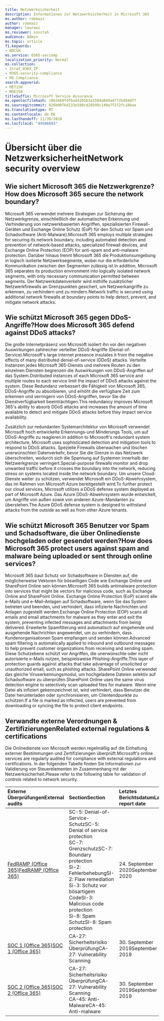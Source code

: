 ```yaml
---
title: Netzwerksicherheit
description: Informationen zur Netzwerksicherheit in Microsoft 365
ms.author: robmazz
author: robmazz
manager: laurawi
ms.reviewer: sosstah
audience: Admin
ms.topic: article
f1.keywords:
- NOCSH
ms.service: O365-seccomp
localization_priority: Normal
ms.collection:
- Strat_O365_IP
- M365-security-compliance
- MS-Compliance
search.appverid:
- MET150
- MOE150
titleSuffix: Microsoft Service Assurance
ms.openlocfilehash: c063460fdfba44265b3a1504a049a4772b484dff
ms.sourcegitcommit: 626b0076d133e588cd28598c149a7f272fc18bae
ms.translationtype: MT
ms.contentlocale: de-DE
ms.lasthandoff: 11/30/2020
ms.locfileid: "49506693"
---
```

# <a name="network-security-overview"></a><span data-ttu-id="b426d-103">Übersicht über die Netzwerksicherheit</span><span class="sxs-lookup"><span data-stu-id="b426d-103">Network security overview</span></span>

## <a name="how-does-microsoft-365-secure-the-network-boundary"></a><span data-ttu-id="b426d-104">Wie sichert Microsoft 365 die Netzwerkgrenze?</span><span class="sxs-lookup"><span data-stu-id="b426d-104">How does Microsoft 365 secure the network boundary?</span></span>

<span data-ttu-id="b426d-105">Microsoft 365 verwendet mehrere Strategien zur Sicherung der Netzwerkgrenze, einschließlich der automatischen Erkennung und Verhinderung von netzwerkbasierten Angriffen, spezialisierten Firewall-Geräten und Exchange Online Schutz (EoP) für den Schutz vor Spam und Schadsoftware (Anti-Malware).</span><span class="sxs-lookup"><span data-stu-id="b426d-105">Microsoft 365 employs multiple strategies for securing its network boundary, including automated detection and prevention of network-based attacks, specialized firewall devices, and Exchange Online Protection (EOP) for anti-spam and anti-malware protection.</span></span> <span data-ttu-id="b426d-106">Darüber hinaus trennt Microsoft 365 die Produktionsumgebung in logisch isolierte Netzwerksegmente, wobei nur die erforderliche Kommunikation zwischen den Segmenten zulässig ist.</span><span class="sxs-lookup"><span data-stu-id="b426d-106">In addition, Microsoft 365 separates its production environment into logically isolated network segments, with only necessary communication permitted between segments.</span></span> <span data-ttu-id="b426d-107">Der Netzwerkdatenverkehr wird mithilfe zusätzlicher Netzwerkfirewalls an Grenzpunkten gesichert, um Netzwerkangriffe zu erkennen, zu verhindern und zu mindern.</span><span class="sxs-lookup"><span data-stu-id="b426d-107">Network traffic is secured using additional network firewalls at boundary points to help detect, prevent, and mitigate network attacks.</span></span>

## <a name="how-does-microsoft-365-defend-against-ddos-attacks"></a><span data-ttu-id="b426d-108">Wie schützt Microsoft 365 gegen DDoS-Angriffe?</span><span class="sxs-lookup"><span data-stu-id="b426d-108">How does Microsoft 365 defend against DDoS attacks?</span></span>

<span data-ttu-id="b426d-109">Die große Internetpräsenz von Microsoft isoliert ihn vor den negativen Auswirkungen zahlreicher verteilter DDoS-Angriffe (Denial-of-Service).</span><span class="sxs-lookup"><span data-stu-id="b426d-109">Microsoft's large internet presence insulates it from the negative effects of many distributed denial-of-service (DDoS) attacks.</span></span> <span data-ttu-id="b426d-110">Verteilte Instanzen jedes Microsoft 365-Diensts und mehrere Routen zu den einzelnen Diensten begrenzen die Auswirkungen von DDoS-Angriffen auf das System.</span><span class="sxs-lookup"><span data-stu-id="b426d-110">Distributed instances of each Microsoft 365 service and multiple routes to each service limit the impact of DDoS attacks against the system.</span></span> <span data-ttu-id="b426d-111">Diese Redundanz verbessert die Fähigkeit von Microsoft 365, DDoS-Angriffe zu absorbieren, und erhöht die verfügbare Zeit zum erkennen und verringern von DDoS-Angriffen, bevor Sie die Dienstverfügbarkeit beeinträchtigen.</span><span class="sxs-lookup"><span data-stu-id="b426d-111">This redundancy improves Microsoft 365's ability to absorb DDoS attacks and increases the amount of time available to detect and mitigate DDoS attacks before they impact service availability.</span></span>

<span data-ttu-id="b426d-112">Zusätzlich zur redundanten Systemarchitektur von Microsoft verwendet Microsoft hoch entwickelte Erkennungs-und Minderungs Tools, um auf DDoS-Angriffe zu reagieren.</span><span class="sxs-lookup"><span data-stu-id="b426d-112">In addition to Microsoft's redundant system architecture, Microsoft uses sophisticated detection and mitigation tools to respond to DDoS attacks.</span></span> <span data-ttu-id="b426d-113">Spezielle Firewalls überwachen und löschen unerwünschten Datenverkehr, bevor Sie die Grenze in das Netzwerk überschreiten, wodurch sich die Spannung auf Systemen innerhalb der Netzwerkgrenze verringert.</span><span class="sxs-lookup"><span data-stu-id="b426d-113">Special-purpose firewalls monitor and drop unwanted traffic before it crosses the boundary into the network, reducing stress on systems located inside the network boundary.</span></span> <span data-ttu-id="b426d-114">Um unsere Cloud-Dienste weiter zu schützen, verwendet Microsoft ein DDoS-Abwehrsystem, das im Rahmen von Microsoft Azure bereitgestellt wird.</span><span class="sxs-lookup"><span data-stu-id="b426d-114">To further protect our cloud services, Microsoft utilizes a DDoS defense system deployed as part of Microsoft Azure.</span></span> <span data-ttu-id="b426d-115">Das Azure DDoS-Abwehrsystem wurde entwickelt, um Angriffe von außen sowie von anderen Azure-Mandanten zu überstehen.</span><span class="sxs-lookup"><span data-stu-id="b426d-115">The Azure DDoS defense system is designed to withstand attacks from the outside as well as from other Azure tenants.</span></span>

## <a name="how-does-microsoft-365-protect-users-against-spam-and-malware-being-uploaded-or-sent-through-online-services"></a><span data-ttu-id="b426d-116">Wie schützt Microsoft 365 Benutzer vor Spam und Schadsoftware, die über Onlinedienste hochgeladen oder gesendet werden?</span><span class="sxs-lookup"><span data-stu-id="b426d-116">How does Microsoft 365 protect users against spam and malware being uploaded or sent through online services?</span></span>

<span data-ttu-id="b426d-117">Microsoft 365 baut Schutz vor Schadsoftware in Diensten auf, die möglicherweise Vektoren für böswilligen Code wie Exchange Online und SharePoint Online sein können.</span><span class="sxs-lookup"><span data-stu-id="b426d-117">Microsoft 365 builds antimalware protection into services that might be vectors for malicious code, such as Exchange Online and SharePoint Online.</span></span> <span data-ttu-id="b426d-118">Exchange Online Protection (EoP) scannt alle e-Mails und e-Mail-Anlagen auf Schadsoftware, wenn Sie das System betreten und beenden, und verhindert, dass infizierte Nachrichten und Anlagen zugestellt werden.</span><span class="sxs-lookup"><span data-stu-id="b426d-118">Exchange Online Protection (EOP) scans all emails and email attachments for malware as they enter and exit the system, preventing infected messages and attachments from being delivered.</span></span> <span data-ttu-id="b426d-119">Erweiterte Spamfilterung wird automatisch auf eingehende und ausgehende Nachrichten angewendet, um zu verhindern, dass Kundenorganisationen Spam empfangen und senden können.</span><span class="sxs-lookup"><span data-stu-id="b426d-119">Advanced spam filtering is automatically applied to inbound and outbound messages to help prevent customer organizations from receiving and sending spam.</span></span> <span data-ttu-id="b426d-120">Diese Schutzebene schützt vor Angriffen, die unerwünschte oder nicht autorisierte e-Mails nutzen, beispielsweise Phishing-Angriffe.</span><span class="sxs-lookup"><span data-stu-id="b426d-120">This layer of protection guards against attacks that take advantage of unsolicited or unauthorized email, such as phishing attacks.</span></span> <span data-ttu-id="b426d-121">SharePoint Online verwendet das gleiche Viruserkennungsmodul, um hochgeladene Dateien selektiv auf Schadsoftware zu überprüfen.</span><span class="sxs-lookup"><span data-stu-id="b426d-121">SharePoint Online uses the same virus detection engine to selectively scan uploaded files for malware.</span></span> <span data-ttu-id="b426d-122">Wenn eine Datei als infiziert gekennzeichnet ist, wird verhindert, dass Benutzer die Datei herunterladen oder synchronisieren, um Clientendpunkte zu schützen.</span><span class="sxs-lookup"><span data-stu-id="b426d-122">If a file is marked as infected, users are prevented from downloading or syncing the file to protect client endpoints.</span></span>

## <a name="related-external-regulations--certifications"></a><span data-ttu-id="b426d-123">Verwandte externe Verordnungen & Zertifizierungen</span><span class="sxs-lookup"><span data-stu-id="b426d-123">Related external regulations & certifications</span></span>

<span data-ttu-id="b426d-124">Die Onlinedienste von Microsoft werden regelmäßig auf die Einhaltung externer Bestimmungen und Zertifizierungen überprüft.</span><span class="sxs-lookup"><span data-stu-id="b426d-124">Microsoft's online services are regularly audited for compliance with external regulations and certifications.</span></span> <span data-ttu-id="b426d-125">In der folgenden Tabelle finden Sie Informationen zur Validierung von Steuerelementen im Zusammenhang mit der Netzwerksicherheit.</span><span class="sxs-lookup"><span data-stu-id="b426d-125">Please refer to the following table for validation of controls related to network security.</span></span>

| <span data-ttu-id="b426d-126">**Externe Überprüfungen**</span><span class="sxs-lookup"><span data-stu-id="b426d-126">**External audits**</span></span> | <span data-ttu-id="b426d-127">**Section**</span><span class="sxs-lookup"><span data-stu-id="b426d-127">**Section**</span></span> | <span data-ttu-id="b426d-128">**Letztes Berichtsdatum**</span><span class="sxs-lookup"><span data-stu-id="b426d-128">**Latest report date**</span></span> |
|:--------------------|:------------|:-----------------------|
| [<span data-ttu-id="b426d-129">FedRAMP (Office 365)</span><span class="sxs-lookup"><span data-stu-id="b426d-129">FedRAMP (Office 365)</span></span>](https://compliance.microsoft.com/compliancemanager) | <span data-ttu-id="b426d-130">SC-5: Denial-of-Service-Schutz</span><span class="sxs-lookup"><span data-stu-id="b426d-130">SC-5: Denial of service protection</span></span> <br> <span data-ttu-id="b426d-131">SC-7: Grenzschutz</span><span class="sxs-lookup"><span data-stu-id="b426d-131">SC-7: Boundary protection</span></span> <br> <span data-ttu-id="b426d-132">Si-2: Fehlerbehebung</span><span class="sxs-lookup"><span data-stu-id="b426d-132">SI-2: Flaw remediation</span></span> <br> <span data-ttu-id="b426d-133">Si-3: Schutz vor bösartigem Code</span><span class="sxs-lookup"><span data-stu-id="b426d-133">SI-3: Malicious code protection</span></span> <br> <span data-ttu-id="b426d-134">Si-8: Spam Schutz</span><span class="sxs-lookup"><span data-stu-id="b426d-134">SI-8: Spam protection</span></span> | <span data-ttu-id="b426d-135">24. September 2020</span><span class="sxs-lookup"><span data-stu-id="b426d-135">September 24, 2020</span></span> |
| [<span data-ttu-id="b426d-136">SOC 1 (Office 365)</span><span class="sxs-lookup"><span data-stu-id="b426d-136">SOC 1 (Office 365)</span></span>](https://servicetrust.microsoft.com/ViewPage/MSComplianceGuideV3?command=Download&downloadType=Document&downloadId=b07c0f7b-6bd5-4544-8255-7a5f14bf914a&tab=7027ead0-3d6b-11e9-b9e1-290b1eb4cdeb&docTab=7027ead0-3d6b-11e9-b9e1-290b1eb4cdeb_SOC_/_SSAE_16_Reports) | <span data-ttu-id="b426d-137">CA-27: Sicherheitsrisiko Überprüfung</span><span class="sxs-lookup"><span data-stu-id="b426d-137">CA-27: Vulnerability Scanning</span></span> | <span data-ttu-id="b426d-138">30. September 2019</span><span class="sxs-lookup"><span data-stu-id="b426d-138">September 30, 2019</span></span> |
| [<span data-ttu-id="b426d-139">SOC 2 (Office 365)</span><span class="sxs-lookup"><span data-stu-id="b426d-139">SOC 2 (Office 365)</span></span>](https://servicetrust.microsoft.com/ViewPage/MSComplianceGuideV3?command=Download&downloadType=Document&downloadId=fa062990-e758-4ddc-ace3-7fb21a301d09&tab=7027ead0-3d6b-11e9-b9e1-290b1eb4cdeb&docTab=7027ead0-3d6b-11e9-b9e1-290b1eb4cdeb_SOC_/_SSAE_16_Rep-11e9-b9e1-290b1eb4cdeb_SOC_/_SSAE_16_Reports) | <span data-ttu-id="b426d-140">CA-27: Sicherheitsrisiko Überprüfung</span><span class="sxs-lookup"><span data-stu-id="b426d-140">CA-27: Vulnerability Scanning</span></span> <br> <span data-ttu-id="b426d-141">CA-45: Anti-Malware</span><span class="sxs-lookup"><span data-stu-id="b426d-141">CA-45: Anti-malware</span></span> | <span data-ttu-id="b426d-142">30. September 2019</span><span class="sxs-lookup"><span data-stu-id="b426d-142">September 30, 2019</span></span> |